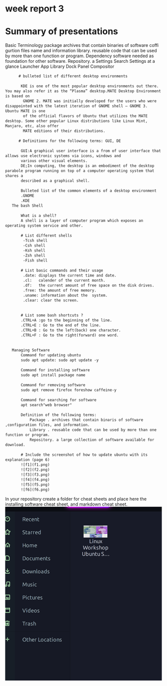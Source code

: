 # week report 3 
  
   # Summary of presentations
   Basic Terminology
   package archives that contain binaries of software coffi gurtion
   files name and information
   library. reusable code that can be used by more than one function or program.
   Dependency software needed as foundation for other software.
   Repository. a
      Settings
      Search
     Settings at a glance
     Launcher
     App Library
     Dock
     Panel
     Compositor
 
          # bulleted list of different desktop environments
 
           KDE is one of the most popular desktop environments out there. You may also refer it as the “Plasma” desktop.MATE Desktop Environment is based on
            GNOME 2. MATE was initially developed for the users who were disappointed with the latest iteration of GNOME shell — GNOME 3. Ubuntu MATE is one
            of the official flavors of Ubuntu that utilizes the MATE desktop. Some other popular Linux distributions like Linux Mint, Manjaro, etc, also offer
            MATE editions of their distributions.
 
          # Definitions for the following terms: GUI, DE
 
           GUI:A graphical user interface is a from of user interface that allows use electronic systems via icons, windows and
           various other visual elements.
           DE;In computing, the desktop is an embodiment of the desktop parabole program running on top of a computer operating system that shares a
           described as a graphical shell.
 
           Bulleted list of the common elements of a desktop environment
           .GNOME
           .KDE
       The bash Shell
 
           What is a shell?
           A shell is a layer of computer program which exposes an operating system service and other.
 
           # List different shells
            -Tcsh shell
            -Csh shell
            -Ksh shell
            -Zsh shell
            -Fish shell
 
           # List basic commands and their usage
            .date: displays the current time and date. 
            .cl:   calender of the current month.
            .df:   the current amount of free space on the disk drives.
            .free: the amount of free memory. 
            .uname: information about the  system.
            .clear: clear the screen.  
        

           # List some bash shortcuts ?
           .CTRL+A :go to the beginning of the line.
           .CTRL+E : Go to the end of the line.
           .CTRL+B : Go to the left(back) one character.
           .CTRL+F : Go to the right(forward) one word.

 
       Managing Software
           Command for updating ubuntu
           sudo apt update: sudo apt update -y
 
           Command for installing software
           sudo apt install package name
 
           Command for removing software
           sudo apt remove firefox foreshow caffeine-y
 
           Command for searching for software
           apt search"web browser"
 
           Definition of the following terms:
               Package . archives that contain binaris of software ,configuration files, and information.
               Library . reusable code that can be used by more than one function or program.
               Repository. a large collection of software available for download.
              
           # Include the screenshot of how to update ubuntu with its explanation (page 6)
           ![f1](f1.png)
           ![f2](f2.png)
           ![f3](f3.png)
           ![f4](f4.png)
           ![f5](f5.png)
           ![f6](f6.png)
 
In your repository create a folder for cheat sheets and place here the installing software cheat sheet, and markdown cheat sheet.
![cheats](cheatsheets.png)

